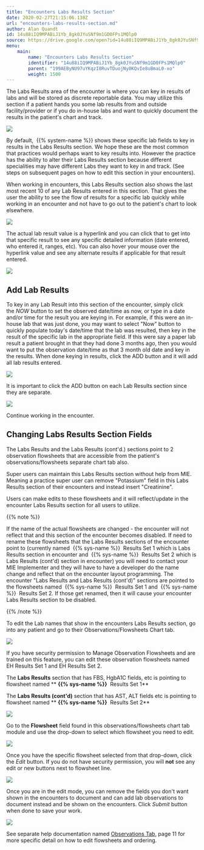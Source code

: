 ```yaml
---
title: "Encounters Labs Results Section"
date: 2020-02-27T21:15:06.138Z
url: "encounters-labs-results-section.md"
author: Alan Quandt
id: 14u88iIQ9MPABiJ1Yb_8gk0JYuSNf9m1GD0FPs1MQlp0
source: https://drive.google.com/open?id=14u88iIQ9MPABiJ1Yb_8gk0JYuSNf9m1GD0FPs1MQlp0
menu:
    main:
        name: "Encounters Labs Results Section"
        identifier: "14u88iIQ9MPABiJ1Yb_8gk0JYuSNf9m1GD0FPs1MQlp0"
        parent: "199AEByNU97uYKqzI8RuvTDuojNy0KQvIe8uBmaL0-xo"
        weight: 1500
---
```

The Labs Results area of the encounter is where you can key in results of labs and will be stored as discrete reportable data. You may utilize this section if a patient hands you some lab results from and outside facility/provider or if you do in-house labs and want to quickly document the results in the patient's chart and track.

![](external_files/bbc7c05315cdea4fdb8b194c57337391.png)

By default,  {{% system-name %}} shows these specific lab fields to key in results in the Labs Results section. We hope these are the most common that practices would perhaps want to key results into. However the practice has the ability to alter their Labs Results section because different specialities may have different Labs they want to key in and track. (See steps on subsequent pages on how to edit this section in your encounters).

When working in encounters, this Labs Results section also shows the last most recent 10 of any Lab Results entered in this section. That gives the user the ability to see the flow of results for a specific lab quickly while working in an encounter and not have to go out to the patient's chart to look elsewhere.

![](external_files/2bbadc8f2479d4618423477da3df0385.png)

The actual lab result value is a hyperlink and you can click that to get into that specific result to see any specific detailed information (date entered, who entered it, ranges, etc). You can also hover your mouse over the hyperlink value and see any alternate results if applicable for that result entered.

![](external_files/06716d553dce52059e5e5993ecd66886.png)

## Add Lab Results

To key in any Lab Result into this section of the encounter, simply click the *NOW* button to set the observed date/time as now, or type in a date and/or time for the result you are keying in. For example, if this were an in-house lab that was just done, you may want to select "Now" button to quickly populate today's date/time that the lab was resulted, then key in the result of the specific lab in the appropriate field. If this were say a paper lab result a patient brought in that they had done 3 months ago, then you would want to put the observation date/time as that 3 month old date and key in the results. When done keying in results, click the ADD button and it will add all lab results entered.

![](external_files/1e066f292088a4331dc2e5f100af8c70.png)

It is important to click the ADD button on each Lab Results section since they are separate.

![](external_files/21e68188be05a3c5e0946e7f9b11ace7.png)

Continue working in the encounter.

## Changing Labs Results Section Fields

The Labs Results and the Labs Results (cont'd.) sections point to 2 observation flowsheets that are accessible from the patient's observations/flowsheets separate chart tab also.

Super users can maintain this Labs Results section without help from MIE. Meaning a practice super user can remove "Potassium" field in this Labs Results section of their encounters and instead insert "Creatinine".

Users can make edits to these flowsheets and it will reflect/update in the encounter Labs Results section for all users to utilize.

{{% note %}}

If the name of the actual flowsheets are changed - the encounter will not reflect that and this section of the encounter becomes disabled. If need to rename these flowsheets that the Labs Results sections of the encounter point to (currently named  {{% sys-name %}}  Results Set 1 which is Labs Results section in encounter and  {{% sys-name %}}  Results Set 2 which is Labs Results (cont'd) section in encounter) you will need to contact your MIE Implementer and they will have to have a developer do the name change and reflect that on the encounter layout programming. The encounter "Labs Results and Labs Results (cont'd)" sections are pointed to the flowsheets named  {{% sys-name %}}  Results Set 1 and  {{% sys-name %}}  Results Set 2. If those get renamed, then it will cause your encounter Labs Results section to be disabled.

{{% /note %}}


To edit the Lab names that show in the encounters Labs Results section, go into any patient and go to their Observations/Flowsheets Chart tab.

![](external_files/7417ea84a352d6906ac72dd346ada555.png)

If you have security permission to Manage Observation Flowsheets and are trained on this feature, you can edit these observation flowsheets named EH Results Set 1 and EH Results Set 2.

The **Labs Results** section that has FBS, HgbA1C fields, etc is pointing to flowsheet named ** **{{% sys-name %}}**  Results Set 1**

The **Labs Results (cont'd)** section that has AST, ALT fields etc is pointing to flowsheet named ** **{{% sys-name %}}**  Results Set 2**

![](external_files/3d75596c3b25700f1b48b59bbd0954f4.png)

Go to the **Flowsheet** field found in this observations/flowsheets chart tab module and use the drop-down to select which flowsheet you need to edit.

![](external_files/301d00f21cdb7a8a906845a7c0d72b7b.png)

Once you have the specific flowsheet selected from that drop-down, click the *Edit* button. If you do not have security permission, you will **not** see any edit or new buttons next to flowsheet line.

![](external_files/5958084642a5702d0700e470d43f2e40.png)

Once you are in the edit mode, you can remove the fields you don't want shown in the encounters to document and can add lab observations to document instead and be shown on the encounters. Click *Submit* button when done to save your work.

![](external_files/ac26085f8319fa8885dd100e0aadb390.png)

See separate help documentation named [Observations Tab](observations-tab.md), page 11 for more specific detail on how to edit flowsheets and ordering.

